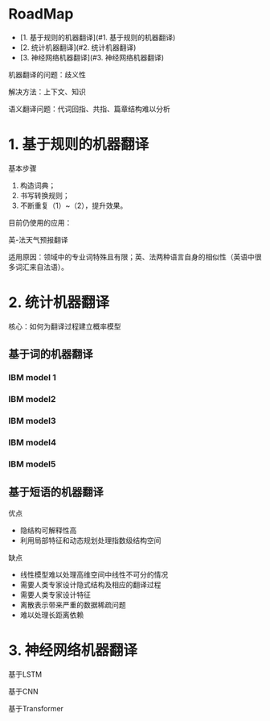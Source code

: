 # RoadMap

- [1. 基于规则的机器翻译](#1. 基于规则的机器翻译)
- [2. 统计机器翻译](#2. 统计机器翻译)
- [3. 神经网络机器翻译](#3. 神经网络机器翻译)



机器翻译的问题：歧义性

解决方法：上下文、知识

 

语义翻译问题：代词回指、共指、篇章结构难以分析

 

# 1. 基于规则的机器翻译

基本步骤

1. 构造词典；
2. 书写转换规则；
3. 不断重复（1）~（2），提升效果。

目前仍使用的应用：

英-法天气预报翻译

适用原因：领域中的专业词特殊且有限；英、法两种语言自身的相似性（英语中很多词汇来自法语）。

 

# 2. 统计机器翻译

核心：如何为翻译过程建立概率模型

## 基于词的机器翻译

### IBM model 1

 

### IBM model2

 

### IBM model3

 

### IBM model4

 

### IBM model5

 

## 基于短语的机器翻译

优点

- 隐结构可解释性高
- 利用局部特征和动态规划处理指数级结构空间

缺点

- 线性模型难以处理高维空间中线性不可分的情况
- 需要人类专家设计隐式结构及相应的翻译过程
- 需要人类专家设计特征
- 离散表示带来严重的数据稀疏问题
- 难以处理长距离依赖

 

# 3. 神经网络机器翻译

基于LSTM



基于CNN



基于Transformer